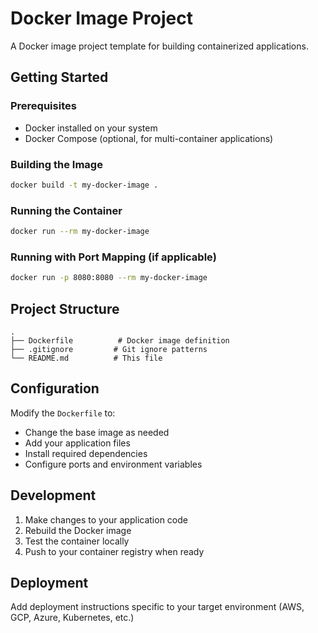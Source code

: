 # Docker Image Project

A Docker image project template for building containerized applications.

## Getting Started

### Prerequisites

- Docker installed on your system
- Docker Compose (optional, for multi-container applications)

### Building the Image

```bash
docker build -t my-docker-image .
```

### Running the Container

```bash
docker run --rm my-docker-image
```

### Running with Port Mapping (if applicable)

```bash
docker run -p 8080:8080 --rm my-docker-image
```

## Project Structure

```
.
├── Dockerfile          # Docker image definition
├── .gitignore         # Git ignore patterns
└── README.md          # This file
```

## Configuration

Modify the `Dockerfile` to:
- Change the base image as needed
- Add your application files
- Install required dependencies
- Configure ports and environment variables

## Development

1. Make changes to your application code
2. Rebuild the Docker image
3. Test the container locally
4. Push to your container registry when ready

## Deployment

Add deployment instructions specific to your target environment (AWS, GCP, Azure, Kubernetes, etc.)